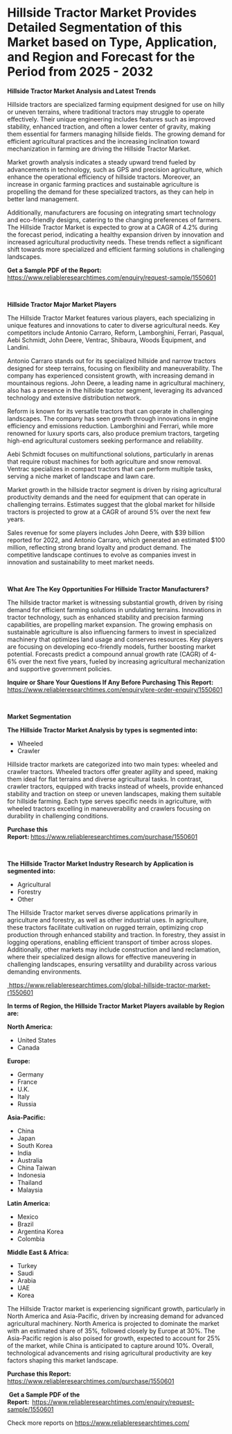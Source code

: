 <p><h1>Hillside Tractor Market Provides Detailed Segmentation of this Market based on Type, Application, and Region and Forecast for the Period from 2025 - 2032</h1></p><p><strong>Hillside Tractor Market Analysis and Latest Trends</strong></p>
<p><p>Hillside tractors are specialized farming equipment designed for use on hilly or uneven terrains, where traditional tractors may struggle to operate effectively. Their unique engineering includes features such as improved stability, enhanced traction, and often a lower center of gravity, making them essential for farmers managing hillside fields. The growing demand for efficient agricultural practices and the increasing inclination toward mechanization in farming are driving the Hillside Tractor Market.</p><p>Market growth analysis indicates a steady upward trend fueled by advancements in technology, such as GPS and precision agriculture, which enhance the operational efficiency of hillside tractors. Moreover, an increase in organic farming practices and sustainable agriculture is propelling the demand for these specialized tractors, as they can help in better land management. </p><p>Additionally, manufacturers are focusing on integrating smart technology and eco-friendly designs, catering to the changing preferences of farmers. The Hillside Tractor Market is expected to grow at a CAGR of 4.2% during the forecast period, indicating a healthy expansion driven by innovation and increased agricultural productivity needs. These trends reflect a significant shift towards more specialized and efficient farming solutions in challenging landscapes.</p></p>
<p><strong>Get a Sample PDF of the Report:&nbsp;</strong> <a href="https://www.reliableresearchtimes.com/enquiry/request-sample/1550601?utm_campaign=2934&utm_medium=2&utm_source=Github&utm_content=ia&utm_term=08042025&utm_id=hillside-tractor">https://www.reliableresearchtimes.com/enquiry/request-sample/1550601</a></p>
<p>&nbsp;</p>
<p><strong>Hillside Tractor Major Market Players</strong></p>
<p><p>The Hillside Tractor Market features various players, each specializing in unique features and innovations to cater to diverse agricultural needs. Key competitors include Antonio Carraro, Reform, Lamborghini, Ferrari, Pasqual, Aebi Schmidt, John Deere, Ventrac, Shibaura, Woods Equipment, and Landini.</p><p>Antonio Carraro stands out for its specialized hillside and narrow tractors designed for steep terrains, focusing on flexibility and maneuverability. The company has experienced consistent growth, with increasing demand in mountainous regions. John Deere, a leading name in agricultural machinery, also has a presence in the hillside tractor segment, leveraging its advanced technology and extensive distribution network.</p><p>Reform is known for its versatile tractors that can operate in challenging landscapes. The company has seen growth through innovations in engine efficiency and emissions reduction. Lamborghini and Ferrari, while more renowned for luxury sports cars, also produce premium tractors, targeting high-end agricultural customers seeking performance and reliability.</p><p>Aebi Schmidt focuses on multifunctional solutions, particularly in arenas that require robust machines for both agriculture and snow removal. Ventrac specializes in compact tractors that can perform multiple tasks, serving a niche market of landscape and lawn care.</p><p>Market growth in the hillside tractor segment is driven by rising agricultural productivity demands and the need for equipment that can operate in challenging terrains. Estimates suggest that the global market for hillside tractors is projected to grow at a CAGR of around 5% over the next few years.</p><p>Sales revenue for some players includes John Deere, with $39 billion reported for 2022, and Antonio Carraro, which generated an estimated $100 million, reflecting strong brand loyalty and product demand. The competitive landscape continues to evolve as companies invest in innovation and sustainability to meet market needs.</p></p>
<p>&nbsp;</p>
<p><strong>What Are The Key Opportunities For Hillside Tractor Manufacturers?</strong></p>
<p><p>The hillside tractor market is witnessing substantial growth, driven by rising demand for efficient farming solutions in undulating terrains. Innovations in tractor technology, such as enhanced stability and precision farming capabilities, are propelling market expansion. The growing emphasis on sustainable agriculture is also influencing farmers to invest in specialized machinery that optimizes land usage and conserves resources. Key players are focusing on developing eco-friendly models, further boosting market potential. Forecasts predict a compound annual growth rate (CAGR) of 4-6% over the next five years, fueled by increasing agricultural mechanization and supportive government policies.</p></p>
<p><strong>Inquire or Share Your Questions If Any Before Purchasing This Report:</strong> <a href="https://www.reliableresearchtimes.com/enquiry/pre-order-enquiry/1550601?utm_campaign=2934&utm_medium=2&utm_source=Github&utm_content=ia&utm_term=08042025&utm_id=hillside-tractor">https://www.reliableresearchtimes.com/enquiry/pre-order-enquiry/1550601</a></p>
<p>&nbsp;</p>
<p><strong>Market Segmentation</strong></p>
<p><strong>The Hillside Tractor Market Analysis by types is segmented into:</strong></p>
<p><ul><li>Wheeled</li><li>Crawler</li></ul></p>
<p><p>Hillside tractor markets are categorized into two main types: wheeled and crawler tractors. Wheeled tractors offer greater agility and speed, making them ideal for flat terrains and diverse agricultural tasks. In contrast, crawler tractors, equipped with tracks instead of wheels, provide enhanced stability and traction on steep or uneven landscapes, making them suitable for hillside farming. Each type serves specific needs in agriculture, with wheeled tractors excelling in maneuverability and crawlers focusing on durability in challenging conditions.</p></p>
<p><strong>Purchase this Report:&nbsp;</strong><a href="https://www.reliableresearchtimes.com/purchase/1550601?utm_campaign=2934&utm_medium=2&utm_source=Github&utm_content=ia&utm_term=08042025&utm_id=hillside-tractor">https://www.reliableresearchtimes.com/purchase/1550601</a></p>
<p>&nbsp;</p>
<p><strong>The Hillside Tractor Market Industry Research by Application is segmented into:</strong></p>
<p><ul><li>Agricultural</li><li>Forestry</li><li>Other</li></ul></p>
<p><p>The Hillside Tractor market serves diverse applications primarily in agriculture and forestry, as well as other industrial uses. In agriculture, these tractors facilitate cultivation on rugged terrain, optimizing crop production through enhanced stability and traction. In forestry, they assist in logging operations, enabling efficient transport of timber across slopes. Additionally, other markets may include construction and land reclamation, where their specialized design allows for effective maneuvering in challenging landscapes, ensuring versatility and durability across various demanding environments.</p></p>
<p><a href="https://www.reliableresearchtimes.com/global-hillside-tractor-market-r1550601?utm_campaign=2934&utm_medium=2&utm_source=Github&utm_content=ia&utm_term=08042025&utm_id=hillside-tractor">&nbsp;https://www.reliableresearchtimes.com/global-hillside-tractor-market-r1550601</a></p>
<p><strong>In terms of Region, the Hillside Tractor Market Players available by Region are:</strong></p>
<p>
    <p> <strong> North America: </strong>
        <ul>
            <li>United States</li>
            <li>Canada</li>
        </ul>
        </p> 
    <p> <strong> Europe: </strong>
        <ul>
            <li>Germany</li>
            <li>France</li>
            <li>U.K.</li>
            <li>Italy</li>
            <li>Russia</li>
        </ul>
        </p> 
    <p> <strong> Asia-Pacific: </strong>
        <ul>
            <li>China</li>
            <li>Japan</li>
            <li>South Korea</li>
            <li>India</li>
            <li>Australia</li>
            <li>China Taiwan</li>
            <li>Indonesia</li>
            <li>Thailand</li>
            <li>Malaysia</li>
        </ul>
        </p> 
    <p> <strong> Latin America: </strong>
        <ul>
            <li>Mexico</li>
            <li>Brazil</li>
            <li>Argentina Korea</li>
            <li>Colombia</li>
        </ul>
        </p> 
    <p> <strong> Middle East & Africa: </strong>
        <ul>
            <li>Turkey</li>
            <li>Saudi</li>
            <li>Arabia</li>
            <li>UAE</li>
            <li>Korea</li>
        </ul>
    </p>
    </p>
<p><p>The Hillside Tractor market is experiencing significant growth, particularly in North America and Asia-Pacific, driven by increasing demand for advanced agricultural machinery. North America is projected to dominate the market with an estimated share of 35%, followed closely by Europe at 30%. The Asia-Pacific region is also poised for growth, expected to account for 25% of the market, while China is anticipated to capture around 10%. Overall, technological advancements and rising agricultural productivity are key factors shaping this market landscape.</p></p>
<p><strong>Purchase this Report: </strong><a href="https://www.reliableresearchtimes.com/purchase/1550601?utm_campaign=2934&utm_medium=2&utm_source=Github&utm_content=ia&utm_term=08042025&utm_id=hillside-tractor">https://www.reliableresearchtimes.com/purchase/1550601</a></p>
<p>&nbsp;<strong>Get a Sample PDF of the Report:&nbsp;&nbsp;</strong><a href="https://www.reliableresearchtimes.com/enquiry/request-sample/1550601?utm_campaign=2934&utm_medium=2&utm_source=Github&utm_content=ia&utm_term=08042025&utm_id=hillside-tractor">https://www.reliableresearchtimes.com/enquiry/request-sample/1550601</a></p>
<p><strong></strong></p>
<p>Check more reports on <a href="https://www.reliableresearchtimes.com/?utm_campaign=2934&utm_medium=2&utm_source=Github&utm_content=ia&utm_term=08042025&utm_id=hillside-tractor">https://www.reliableresearchtimes.com/</a></p>